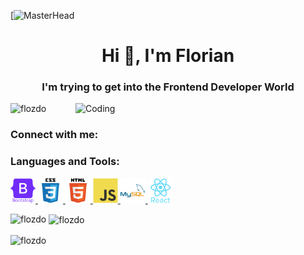 [![MasterHead](https://user-images.githubusercontent.com/74038190/225813708-98b745f2-7d22-48cf-9150-083f1b00d6c9.gif)
<h1 align="center">Hi 👋, I'm Florian</h1>
<h3 align="center">I'm trying to get into the Frontend Developer World</h3>
<img align="right" alt="Coding" width="400" src="https://d585tldpucybw.cloudfront.net/sfimages/default-source/blogs/older-content/tdn/anger.gif?sfvrsn=c530f74e_1">

<p align="left"> <img src="https://komarev.com/ghpvc/?username=flozdo&label=Profile%20views&color=0e75b6&style=flat" alt="flozdo" /> </p>

<h3 align="left">Connect with me:</h3>
<p align="left">
</p>

<h3 align="left">Languages and Tools:</h3>
<p align="left"> <a href="https://getbootstrap.com" target="_blank" rel="noreferrer"> <img src="https://raw.githubusercontent.com/devicons/devicon/master/icons/bootstrap/bootstrap-plain-wordmark.svg" alt="bootstrap" width="40" height="40"/> </a> <a href="https://www.w3schools.com/css/" target="_blank" rel="noreferrer"> <img src="https://raw.githubusercontent.com/devicons/devicon/master/icons/css3/css3-original-wordmark.svg" alt="css3" width="40" height="40"/> </a> <a href="https://www.w3.org/html/" target="_blank" rel="noreferrer"> <img src="https://raw.githubusercontent.com/devicons/devicon/master/icons/html5/html5-original-wordmark.svg" alt="html5" width="40" height="40"/> </a> <a href="https://developer.mozilla.org/en-US/docs/Web/JavaScript" target="_blank" rel="noreferrer"> <img src="https://raw.githubusercontent.com/devicons/devicon/master/icons/javascript/javascript-original.svg" alt="javascript" width="40" height="40"/> </a> <a href="https://www.mysql.com/" target="_blank" rel="noreferrer"> <img src="https://raw.githubusercontent.com/devicons/devicon/master/icons/mysql/mysql-original-wordmark.svg" alt="mysql" width="40" height="40"/> </a> <a href="https://reactjs.org/" target="_blank" rel="noreferrer"> <img src="https://raw.githubusercontent.com/devicons/devicon/master/icons/react/react-original-wordmark.svg" alt="react" width="40" height="40"/> </a> </p>

<p><img align="left" src="https://github-readme-stats.vercel.app/api/top-langs?username=flozdo&show_icons=true&theme=dark&locale=en&layout=compact" alt="flozdo" /></p>

<p>&nbsp;<img align="center" src="https://github-readme-stats.vercel.app/api?username=flozdo&show_icons=true&locale=en" alt="flozdo" /></p>

<p><img align="center" src="https://github-readme-streak-stats.herokuapp.com/?user=flozdo&" alt="flozdo" /></p>
